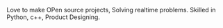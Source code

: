Love to make OPen source projects, Solving realtime problems. Skilled in Python, c++, Product Designing.

<!---
DIY-SKY-VOLTA/DIY-SKY-VOLTA is a ✨ special ✨ repository because its `README.md` (this file) appears on your GitHub profile.
You can click the Preview link to take a look at your changes.
--->

